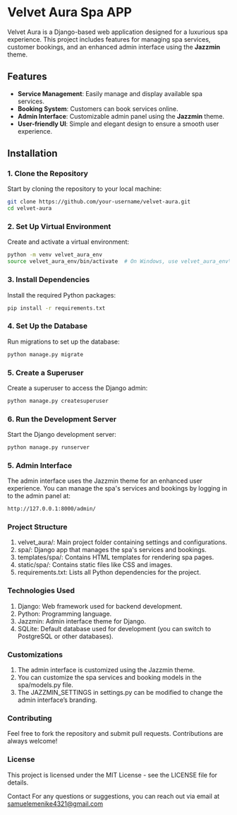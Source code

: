 # Velvet Aura Spa APP

Velvet Aura is a Django-based web application designed for a luxurious spa experience. This project includes features for managing spa services, customer bookings, and an enhanced admin interface using the **Jazzmin** theme.

## Features

- **Service Management**: Easily manage and display available spa services.
- **Booking System**: Customers can book services online.
- **Admin Interface**: Customizable admin panel using the **Jazzmin** theme.
- **User-friendly UI**: Simple and elegant design to ensure a smooth user experience.

## Installation

### 1. Clone the Repository
Start by cloning the repository to your local machine:
```bash
git clone https://github.com/your-username/velvet-aura.git
cd velvet-aura
```

### 2. Set Up Virtual Environment
Create and activate a virtual environment:
```bash
python -m venv velvet_aura_env
source velvet_aura_env/bin/activate  # On Windows, use velvet_aura_env\Scripts\activate
```

### 3. Install Dependencies
Install the required Python packages:
``` bash
pip install -r requirements.txt
```

### 4. Set Up the Database
Run migrations to set up the database:
``` bash
python manage.py migrate
```


### 5. Create a Superuser
Create a superuser to access the Django admin:
``` bash
python manage.py createsuperuser

```

### 6. Run the Development Server
Start the Django development server:
``` bash
python manage.py runserver
```

### 5. Admin Interface
The admin interface uses the Jazzmin theme for an enhanced user experience. You can manage the spa's services and bookings by logging in to the admin panel at:
``` bash
http://127.0.0.1:8000/admin/
```

### Project Structure
1. velvet_aura/: Main project folder containing settings and configurations.
2. spa/: Django app that manages the spa's services and bookings.
3. templates/spa/: Contains HTML templates for rendering spa pages.
4. static/spa/: Contains static files like CSS and images.
5. requirements.txt: Lists all Python dependencies for the project.

### Technologies Used
1. Django: Web framework used for backend development.
2. Python: Programming language.
3. Jazzmin: Admin interface theme for Django.
4. SQLite: Default database used for development (you can switch to PostgreSQL or other databases).


### Customizations
1. The admin interface is customized using the Jazzmin theme.
2. You can customize the spa services and booking models in the spa/models.py file.
3. The JAZZMIN_SETTINGS in settings.py can be modified to change the admin interface’s branding.

### Contributing
Feel free to fork the repository and submit pull requests. Contributions are always welcome!


### License
This project is licensed under the MIT License - see the LICENSE file for details.

Contact
For any questions or suggestions, you can reach out via email at samuelemenike4321@gmail.com







